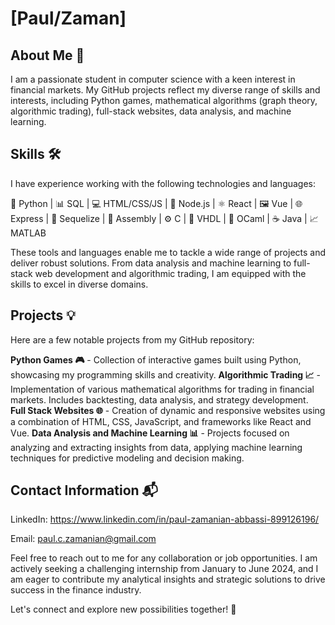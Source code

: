 # [Paul/Zaman]

## About Me 🚀

I am a passionate student in computer science with a keen interest in financial markets. My GitHub projects reflect my diverse range of skills and interests, including Python games, mathematical algorithms (graph theory, algorithmic trading), full-stack websites, data analysis, and machine learning.

## Skills 🛠️
I have experience working with the following technologies and languages:

🐍 Python | 📊 SQL | 💻 HTML/CSS/JS | 🚀 Node.js | ⚛️ React | 🖼️ Vue | 🌐 Express | 📑 Sequelize | 🔧 Assembly | ⚙️ C | 🔌 VHDL | 🎯 OCaml | ☕ Java | 📈 MATLAB

These tools and languages enable me to tackle a wide range of projects and deliver robust solutions. From data analysis and machine learning to full-stack web development and algorithmic trading, I am equipped with the skills to excel in diverse domains.

## Projects 💡

Here are a few notable projects from my GitHub repository:

**Python Games 🎮** - Collection of interactive games built using Python, showcasing my programming skills and creativity.
**Algorithmic Trading 📈** - Implementation of various mathematical algorithms for trading in financial markets. Includes backtesting, data analysis, and strategy development.
**Full Stack Websites 🌐** - Creation of dynamic and responsive websites using a combination of HTML, CSS, JavaScript, and frameworks like React and Vue.
**Data Analysis and Machine Learning 📊** - Projects focused on analyzing and extracting insights from data, applying machine learning techniques for predictive modeling and decision making.

## Contact Information 📬

LinkedIn: https://www.linkedin.com/in/paul-zamanian-abbassi-899126196/

Email: paul.c.zamanian@gmail.com

Feel free to reach out to me for any collaboration or job opportunities. I am actively seeking a challenging internship from January to June 2024, and I am eager to contribute my analytical insights and strategic solutions to drive success in the finance industry.

Let's connect and explore new possibilities together! 🤝
